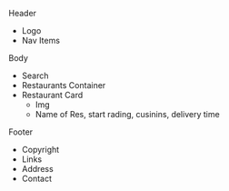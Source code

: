 Header
- Logo
- Nav Items

Body
- Search
- Restaurants Container
- Restaurant Card
  * Img
  * Name of Res, start rading, cusinins, delivery time

Footer
- Copyright
- Links
- Address
- Contact
